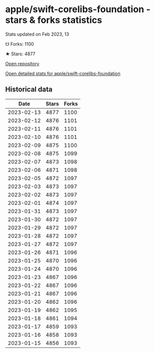# apple/swift-corelibs-foundation - stars & forks statistics

Stats updated on Feb 2023, 13

☋ Forks: 1100

★ Stars: 4877

[Open repository](https://github.com/apple/swift-corelibs-foundation)

[Open detailed stats for apple/swift-corelibs-foundation](https://reviewgithub.com/rep/apple/swift-corelibs-foundation)

## Historical data
| Date | Stars | Forks |
|------|-------|-------|
| 2023-02-13 | 4877 | 1100 | 
| 2023-02-12 | 4876 | 1101 | 
| 2023-02-11 | 4876 | 1101 | 
| 2023-02-10 | 4876 | 1101 | 
| 2023-02-09 | 4875 | 1100 | 
| 2023-02-08 | 4875 | 1099 | 
| 2023-02-07 | 4873 | 1098 | 
| 2023-02-06 | 4871 | 1098 | 
| 2023-02-05 | 4872 | 1097 | 
| 2023-02-03 | 4873 | 1097 | 
| 2023-02-02 | 4873 | 1097 | 
| 2023-02-01 | 4874 | 1097 | 
| 2023-01-31 | 4873 | 1097 | 
| 2023-01-30 | 4872 | 1097 | 
| 2023-01-29 | 4872 | 1097 | 
| 2023-01-28 | 4872 | 1097 | 
| 2023-01-27 | 4872 | 1097 | 
| 2023-01-26 | 4871 | 1096 | 
| 2023-01-25 | 4870 | 1096 | 
| 2023-01-24 | 4870 | 1096 | 
| 2023-01-23 | 4867 | 1096 | 
| 2023-01-22 | 4867 | 1096 | 
| 2023-01-21 | 4867 | 1096 | 
| 2023-01-20 | 4862 | 1096 | 
| 2023-01-19 | 4862 | 1095 | 
| 2023-01-18 | 4861 | 1094 | 
| 2023-01-17 | 4859 | 1093 | 
| 2023-01-16 | 4858 | 1093 | 
| 2023-01-15 | 4856 | 1093 | 

